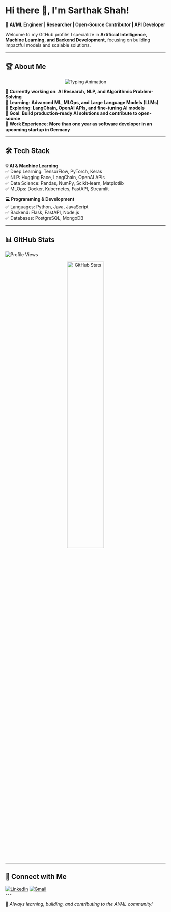 # Hi there 👋, I'm Sarthak Shah!

🚀 **AI/ML Engineer | Researcher | Open-Source Contributor | API Developer**  

Welcome to my GitHub profile! I specialize in **Artificial Intelligence, Machine Learning, and Backend Development**, focusing on building impactful models and scalable solutions.

---

## 🏆 About Me  

<div align="center">
  <img src="https://readme-typing-svg.demolab.com?font=Fira+Code&size=24&pause=1000&color=blue&width=600&lines=AI+%26+Machine+Learning+Engineer;Deep+Learning+Researcher;Data+Science+Enthusiast;Open-Source+Contributor;Backend+%26+API+Developer;" alt="Typing Animation" />
</div>

🔹 **Currently working on**: **AI Research, NLP, and Algorithmic Problem-Solving**  
🔹 **Learning**: **Advanced ML, MLOps, and Large Language Models (LLMs)**  
🔹 **Exploring**: **LangChain, OpenAI APIs, and fine-tuning AI models**  
🔹 **Goal**: **Build production-ready AI solutions and contribute to open-source**  
🔹 **Work Experience**: **More than one year as software developer in an upcoming startup in Germany**

---
<!---
## 🚀 Featured AI/ML Projects  

🔬 **[Project Name 1](#)** – Built a deep learning model using **PyTorch & TensorFlow** to solve [problem].  
📊 **[Project Name 2](#)** – Developed a **NLP chatbot** using **OpenAI GPT & LangChain**, deployed with **FastAPI**.  
⚡ **[Project Name 3](#)** – Implemented **MLOps pipelines** for scalable AI model deployment.  

> 📌 *Explore my repositories for more AI/ML projects!*  
-->

## 🛠️ Tech Stack  

**💡 AI & Machine Learning**  
✅ Deep Learning: TensorFlow, PyTorch, Keras  
✅ NLP: Hugging Face, LangChain, OpenAI APIs  
✅ Data Science: Pandas, NumPy, Scikit-learn, Matplotlib  
✅ MLOps: Docker, Kubernetes, FastAPI, Streamlit  

**💻 Programming & Development**  
✅ Languages: Python, Java, JavaScript  
✅ Backend: Flask, FastAPI, Node.js  
✅ Databases: PostgreSQL, MongoDB  

---

## 📊 GitHub Stats  

![Profile Views](https://komarev.com/ghpvc/?username=saither0204&color=blue&style=flat)

<div align="center">
  <img src="https://github-readme-stats.vercel.app/api?username=saither0204&show_icons=true&theme=tokyonight&border_radius=10&card_width=500&card_height=200&background=0%2CEBEBEB00%2CEB545400" alt="GitHub Stats" width="48%"/>
  <!-- <img src="https://streak-stats.demolab.com?user=saither0204&theme=tokyonight&border_radius=10&card_width=500&card_height=200&background=0%2CEBEBEB00%2CEB545400" alt="GitHub Streak" width="48%"/> -->
</div>

<!--![GitHub Activity Graph](https://github-readme-activity-graph.vercel.app/graph?username=saither0204&theme=tokyo-night&border_radius=10&card_width=500&card_height=200&background=0%2CEBEBEB00%2CEB545400)
-->

---
<!--
## 🏆 Certifications & Achievements  

🎓 **[AI/ML Certification](#)** – Completed advanced AI/ML training  
🏆 **[Hackathon/Competition Win](#)** – Awarded for developing an AI-driven solution  
📜 **[Research Paper (if any)](#)** – Published in [journal/conference]  

---

## 📚 Blog & Articles  

✍️ **[My Medium Blog](#)** – Writing about AI, ML, and system design  
📢 **[LinkedIn Articles](#)** – Sharing insights on AI trends and projects  

---
-->
## 🤝 Connect with Me  

<div>
  <a href="https://www.linkedin.com/in/shahsart" target="_blank"><img alt="LinkedIn" src="https://img.shields.io/badge/linkedin-%230077B5.svg?&style=for-the-badge&logo=linkedin&logoColor=white" /></a>
  <a href="mailto:shahsart0204@gmail.com" target="_blank"><img alt="Gmail" src="https://img.shields.io/badge/shahsart0204-grey?style=for-the-badge&labelColor=grey&logo=gmail" /></a>
</div>
<!--
🌍 **Portfolio**: [your-portfolio.com](#)  
-->
---

🚀 *Always learning, building, and contributing to the AI/ML community!*
